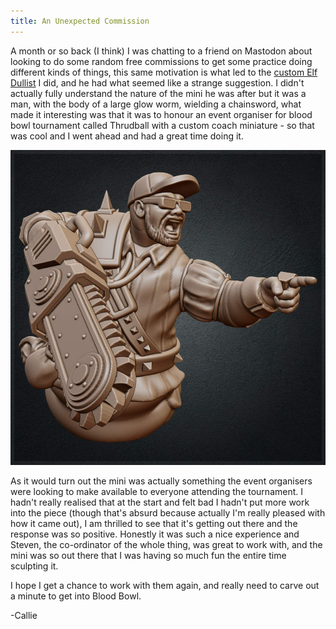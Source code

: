 ```yaml
---
title: An Unexpected Commission
---
```


A month or so back (I think) I was chatting to a friend on Mastodon about looking to do some random free commissions to get some practice doing different kinds of things, this same motivation is what led to the [custom Elf Dullist](/2024/04/28/custom-elf-sculpt.html) I did, and he had what seemed like a strange suggestion. I didn't actually fully understand the nature of the mini he was after but it was a man, with the body of a large glow worm, wielding a chainsword, what made it interesting was that it was to honour an event organiser for blood bowl tournament called Thrudball with a custom coach miniature - so that was cool and I went ahead and had a great time doing it.

![Glowworm](/images/blog/2024/glowworm.jpg "A half man half glow worm sculpt carrying a chainsaw")

<!-- more -->

As it would turn out the mini was actually something the event organisers were looking to make available to everyone attending the tournament. I hadn't really realised that at the start and felt bad I hadn't put more work into the piece (though that's absurd because actually I'm really pleased with how it came out), I am thrilled to see that it's getting out there and the response was so positive. Honestly it was such a nice experience and Steven, the co-ordinator of the whole thing, was great to work with, and the mini was so out there that I was having so much fun the entire time sculpting it. 

I hope I get a chance to work with them again, and really need to carve out a minute to get into Blood Bowl.

-Callie